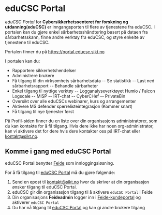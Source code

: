 # eduCSC Portal

_eduCSC Portal_ for **Cybersikkerhetssenteret for forskning og utdanning(eduCSC)** er inngangsporten til flere av tjenestene fra eduCSC. I portalen kan du gjøre enkel sårbarhetsshåndtering basert på dataen fra sårbarhetsskann, finne andre verktøy fra eduCSC, og styre enkelte av tjenestene til eduCSC.

Portalen finner du på https://portal.educsc.sikt.no

I portalen kan du:
- Rapportere sikkerhetshendelser
- Administrere brukere
- Få tilgang til din virksomhets sårbarhetsdata
-- Se statistikk
-- Last ned sårbarhetsrapport
-- Behandle sårbarheter
- Enkel tilgang til nyttige verktøy
-- Logganalyseverktøyet Humio / Falcon Logscale
-- MISP
-- IRT-chat
-- CyberCHef
-- PrivateBin
- Oversikt over alle eduCSCs webinarer, kurs og arrangementer
- Aktivere MS defender sperrelisteintegrasjon (Kommer snart)
- Få tilgang til nye tjenester først 

På Profil-siden finner du en liste over din organisasjons administratorer, som du kan kontakte for å få tilgang. Hvis dere ikke har noen org-administrator, kan vi aktivere det for dere hvis dere kontakter oss på IRT-chat eller kontakt@sikt.no.

## Komme i gang med eduCSC Portal

eduCSC Portal benytter [Feide](https://www.feide.no/) som innloggingsløsning.

For å få tilgang til [eduCSC Portal](https://portal.educsc.sikt.no) må du gjøre følgende:
1. Send en epost til kontakt@sikt.no hvor du skriver at din organisasjon ønsker tilgang til eduCSC Portal.
2. eduCSC gir din organisasjon tilgang til å aktivere `eduCSC Portal` i Feide
3. Din organisasjons **Feideadmin** logger inn i [Feide-kundeportal](https://kunde.feide.no/) og aktiverer `eduCSC Portal`
4. Du har nå tilgang til [eduCSC Portal](https://portal.educsc.sikt.no) og kan gi andre brukere tilgang

